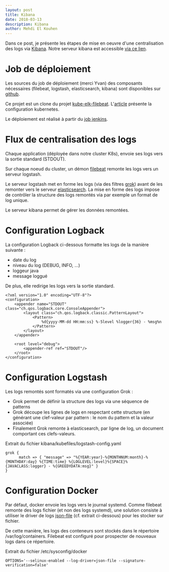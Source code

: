 ```yaml
---
layout: post
title: Kibana
date: 2018-03-13
description: Kibana
author: Mehdi El Kouhen
---
```


Dans ce post, je présente les étapes de mise en oeuvre d'une centralisation des logs via [Kibana](https://www.elastic.co/fr/products/kibana). Notre serveur kibana est accessible [via ce lien](http://kibana.k8.wildwidewest.xyz/).

# Job de déploiement 

Les sources du job de déploiement (merci Yvan) des composants nécessaires (filebeat, logstash, elasticsearch, kibana) sont disponibles sur [github](https://github.com/SofteamOuest/kibana). 

Ce projet est un clone du projet [kube-elk-filebeat](https://github.com/komljen/kube-elk-filebeat). L'[article](https://crondev.com/elk-stack-kubernetes) présente la configuration kubernetes.

Le déploiement est réalisé à partir du [job jenkins](http://jenkins.k8.wildwidewest.xyz/job/kibana/job/master/).


# Flux de centralisation des logs

Chaque application (déployée dans notre cluster K8s), envoie ses logs vers la sortie standard (STDOUT).

Sur chaque noeud du cluster, un démon [filebeat](https://www.elastic.co/fr/products/beats/filebeat) remonte les logs vers un serveur logstash.

Le serveur logstash met en forme les logs (via des filtres [grok](https://www.elastic.co/guide/en/logstash/current/plugins-filters-grok.html)) avant de les remonter vers le serveur [elasticsearch](https://www.elastic.co/fr/products/elasticsearch). La mise en forme des logs impose de contrôler la structure des logs remontés via par exemple un format de log unique.

Le serveur kibana permet de gérer les données remontées.


# Configuration Logback

La configuration Logback ci-dessous formatte les logs de la manière suivante :

* date du log
* niveau du log (DEBUG, INFO, ...)
* loggeur java
* message loggué

De plus, elle redirige les logs vers la sortie standard.

```
<?xml version="1.0" encoding="UTF-8"?>
<configuration>
    <appender name="STDOUT" class="ch.qos.logback.core.ConsoleAppender">
        <layout class="ch.qos.logback.classic.PatternLayout">
            <Pattern>
                %d{yyyy-MM-dd HH:mm:ss} %-5level %logger{36} - %msg%n
            </Pattern>
        </layout>
    </appender>

    <root level="debug">
        <appender-ref ref="STDOUT"/>
    </root>
</configuration>
```

# Configuration Logstash

Les logs remontés sont formatés via une configuration Grok : 

* Grok permet de définir la structure des logs via une séquence de patterns 
* Grok découpe les lignes de logs en respectant cette structure (en générant une clef-valeur par pattern : le nom du pattern et la valeur associée)
* Finalement Grok remonte à elasticsearch, par ligne de log, un document comportant ces clefs-valeurs.

Extrait du fichier kibana/kubefiles/logstash-config.yaml
```
grok {
      match => { "message" => "%{YEAR:year}-%{MONTHNUM:month}-%{MONTHDAY:day} %{TIME:time} %{LOGLEVEL:level}%{SPACE}%{JAVACLASS:logger} - %{GREEDYDATA:msg}" }
}
```

# Configuration Docker

Par défaut, docker envoie les logs vers le journal systemd. Comme filebeat remonte des logs fichier (et non des logs systemd), une solution consiste à utiliser le driver de logs [json-file](https://docs.docker.com/config/containers/logging/json-file/) (cf. extrait ci-dessous) pour les stocker sur fichier. 

De cette manière, les logs des conteneurs sont stockés dans le répertoire /var/log/containers. Filebeat est configuré pour prospecter de nouveaux logs dans ce répertoire.

Extrait du fichier /etc/sysconfig/docker
```
OPTIONS='--selinux-enabled --log-driver=json-file --signature-verification=false'
```


